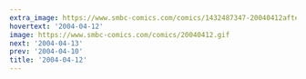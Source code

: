 ```yaml
---
extra_image: https://www.smbc-comics.com/comics/1432487347-20040412after.png
hovertext: '2004-04-12'
image: https://www.smbc-comics.com/comics/20040412.gif
next: '2004-04-13'
prev: '2004-04-10'
title: '2004-04-12'
---
```

